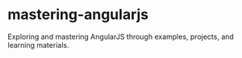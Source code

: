 # mastering-angularjs
Exploring and mastering AngularJS through examples, projects, and learning materials.
